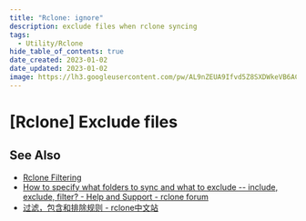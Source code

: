 ```yaml
---
title: "Rclone: ignore"
description: exclude files when rclone syncing
tags:
  - Utility/Rclone
hide_table_of_contents: true
date_created: 2023-01-02
date_updated: 2023-01-02
image: https://lh3.googleusercontent.com/pw/AL9nZEUA9Ifvd5Z8SXDWkeVB6AC4MPGwnXaL6kBXNPoXwOQQ2jOcZ1Jw_0p8TKK8C3ZX0e67_FOY15eDrm7aaXSQJcKtoUzC80SAQEHsaBy6qS2AqNNs5VUFNXBKm439y_1wkvmDl-PnL8ReojnIumNlEvOXBg=w800-no?authuser=0
---
```


[Rclone] Exclude files
======================


See Also
--------

- [Rclone Filtering](https://rclone.org/filtering/)
- [How to specify what folders to sync and what to exclude -- include, exclude, filter? - Help and Support - rclone forum](https://forum.rclone.org/t/how-to-specify-what-folders-to-sync-and-what-to-exclude-include-exclude-filter/21821)
- [过滤，包含和排除规则 - rclone中文站](https://www.rclone.cn/document/%E8%BF%87%E6%BB%A4%EF%BC%8C%E5%8C%85%E5%90%AB%E5%92%8C%E6%8E%92%E9%99%A4%E8%A7%84%E5%88%99/)


